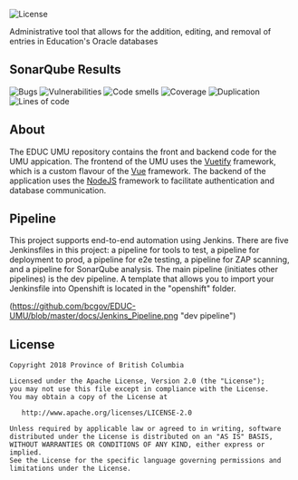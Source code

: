 ![License](https://img.shields.io/badge/License-Apache%202.0-blue.svg)

Administrative tool that allows for the addition, editing, and removal of entries in Education's Oracle databases

## SonarQube Results
![Bugs](https://sonarqube-pbuo5q-tools.pathfinder.gov.bc.ca/api/badges/measure?key=UMU&metric=bugs&template=FLAT) ![Vulnerabilities](https://sonarqube-pbuo5q-tools.pathfinder.gov.bc.ca/api/badges/measure?key=UMU&metric=vulnerabilities&template=FLAT) ![Code smells](https://sonarqube-pbuo5q-tools.pathfinder.gov.bc.ca/api/badges/measure?key=UMU&metric=code_smells&template=FLAT) ![Coverage](https://sonarqube-pbuo5q-tools.pathfinder.gov.bc.ca/api/badges/measure?key=UMU&metric=coverage&template=FLAT) ![Duplication](https://sonarqube-pbuo5q-tools.pathfinder.gov.bc.ca/api/badges/measure?key=UMU&metric=duplicated_lines_density&template=FLAT) ![Lines of code](https://sonarqube-pbuo5q-tools.pathfinder.gov.bc.ca/api/badges/measure?key=UMU&metric=lines&template=FLAT)

## About
The EDUC UMU repository contains the front and backend code for the UMU appication. The frontend of the UMU uses the [Vuetify](https://vuetifyjs.com/en/) framework, which is a custom flavour of the [Vue](https://vuejs.org/) framework. The backend of the application uses the [NodeJS](https://nodejs.org/en/) framework to facilitate authentication and database communication.

## Pipeline
This project supports end-to-end automation using Jenkins. There are five Jenkinsfiles in this project: a pipeline for tools to test, a pipeline for deployment to prod, a pipeline for e2e testing, a pipeline for ZAP scanning, and a pipeline for SonarQube analysis. The main pipeline (initiates other pipelines) is the dev pipeline. A template that allows you to import your Jenkinsfile into Openshift is located in the "openshift" folder.

(https://github.com/bcgov/EDUC-UMU/blob/master/docs/Jenkins_Pipeline.png "dev pipeline")

## License
    Copyright 2018 Province of British Columbia

    Licensed under the Apache License, Version 2.0 (the "License");
    you may not use this file except in compliance with the License.
    You may obtain a copy of the License at

       http://www.apache.org/licenses/LICENSE-2.0

    Unless required by applicable law or agreed to in writing, software
    distributed under the License is distributed on an "AS IS" BASIS,
    WITHOUT WARRANTIES OR CONDITIONS OF ANY KIND, either express or implied.
    See the License for the specific language governing permissions and
    limitations under the License.
